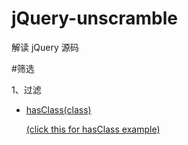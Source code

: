 # jQuery-unscramble
解读 jQuery 源码

#筛选

1、过滤

  - [ hasClass(class)](https://github.com/huainanhai/jQuery-unscramble/blob/master/markdown/hasClass.md)

    [(click this for hasClass example)](https://github.com/huainanhai/jQuery-unscramble/blob/master/public/js/hasClass.js)
